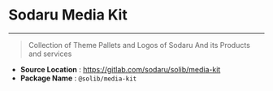 # Sodaru Media Kit

---

> Collection of Theme Pallets and Logos of Sodaru And its Products and services

- **Source Location** : https://gitlab.com/sodaru/solib/media-kit
- **Package Name** : `@solib/media-kit`
